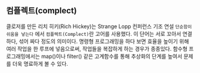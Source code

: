 ## 컴플렉트(complect)

클로저를 만든 리치 히키(Rich Hickey)는 Strange Lopp 컨퍼런스 기조 연설 `단순함이 쉬움을 낳는다` 에서 `컴플렉트(Complect)`란 고어를 사용했다.
이 단어는 서로 꼬아서 연결하다, 섞어 짜다 정도의 의미이다. 명령형 프로그래밍을 하다 보면 효율을 높이기 위해 여러 작업을 한 루프에 넣음으로써, 
작업들을 복잡하게 하는 경우가 종종있다. 함수형 프로그래밍에서는 map()이나 filter() 같은 고계함수를 통해 추상화의 단계를 높여서 문제를 더욱 명료하게 
볼 수 있다.
